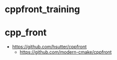 # cppfront_training

# cpp_front
- https://github.com/hsutter/cppfront
  - https://github.com/modern-cmake/cppfront
